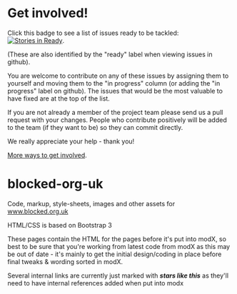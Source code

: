 Get involved!
=============
Click this badge to see a list of issues ready to be tackled: [![Stories in Ready](https://badge.waffle.io/openrightsgroup/blocked-org-uk.png?label=ready&title=Ready)](https://waffle.io/openrightsgroup/blocked-org-uk).

(These are also identified by the "ready" label when viewing issues in github).

You are welcome to contribute on any of these issues by assigning them to yourself and moving them to the "in progress" column (or adding the "in progress" label on github). The issues that would be the most valuable to have fixed are at the top of the list.

If you are not already a member of the project team please send us a pull request with your changes. People who contribute positively will be added to the team (if they want to be) so they can commit directly.

We really appreciate your help - thank you!

[More ways to get involved](http://www.blocked.org.uk/help).

blocked-org-uk
==============

Code, markup, style-sheets, images and other assets for www.blocked.org.uk

HTML/CSS is based on Bootstrap 3

These pages contain the HTML for the pages before it's put into modX, so best to be sure that you're working from latest code from modX as this may be out of date - it's mainly to get the initial design/coding in place before final tweaks & wording sorted in modX.

Several internal links are currently just marked with *****stars like this***** as they'll need to have internal references added when put into modx
